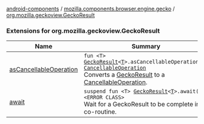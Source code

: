 [android-components](../../index.md) / [mozilla.components.browser.engine.gecko](../index.md) / [org.mozilla.geckoview.GeckoResult](./index.md)

### Extensions for org.mozilla.geckoview.GeckoResult

| Name | Summary |
|---|---|
| [asCancellableOperation](as-cancellable-operation.md) | `fun <T> `[`GeckoResult`](https://mozilla.github.io/geckoview/javadoc/mozilla-central/org/mozilla/geckoview/GeckoResult.html)`<`[`T`](as-cancellable-operation.md#T)`>.asCancellableOperation(): `[`CancellableOperation`](../../mozilla.components.concept.engine/-cancellable-operation/index.md)<br>Converts a [GeckoResult](https://mozilla.github.io/geckoview/javadoc/mozilla-central/org/mozilla/geckoview/GeckoResult.html) to a [CancellableOperation](../../mozilla.components.concept.engine/-cancellable-operation/index.md). |
| [await](await.md) | `suspend fun <T> `[`GeckoResult`](https://mozilla.github.io/geckoview/javadoc/mozilla-central/org/mozilla/geckoview/GeckoResult.html)`<`[`T`](await.md#T)`>.await(): <ERROR CLASS>`<br>Wait for a GeckoResult to be complete in a co-routine. |

